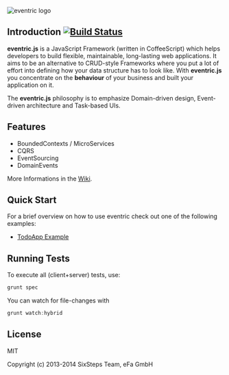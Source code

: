 ![eventric logo](https://raw.githubusercontent.com/wiki/efacilitation/eventric/eventric_logo.png)

## Introduction [![Build Status](https://travis-ci.org/efacilitation/eventric.svg?branch=master)](https://travis-ci.org/efacilitation/eventric)

**eventric.js** is a JavaScript Framework (written in CoffeeScript) which helps developers to build flexible, maintainable, long-lasting web applications. It aims to be an alternative to CRUD-style Frameworks where you put a lot of effort into defining how your data structure has to look like. With **eventric.js** you concentrate on the **behaviour** of your business and built your application on it.

The **eventric.js** philosophy is to emphasize Domain-driven design, Event-driven architecture and Task-based UIs.


## Features

* BoundedContexts / MicroServices
* CQRS
* EventSourcing
* DomainEvents

More Informations in the [Wiki](https://github.com/efacilitation/eventric/wiki).


## Quick Start

For a brief overview on how to use eventric check out one of the following examples:

* [TodoApp Example](https://github.com/efacilitation/eventric/wiki/ExampleTodo)


## Running Tests

To execute all (client+server) tests, use:

```javascript
grunt spec
```

You can watch for file-changes with

```javascript
grunt watch:hybrid
```


## License

MIT

Copyright (c) 2013-2014 SixSteps Team, eFa GmbH
